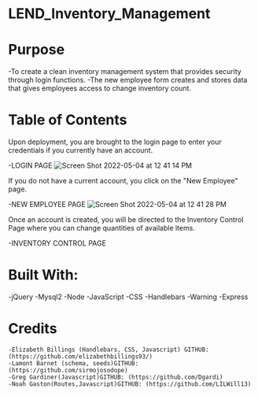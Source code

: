 # LEND_Inventory_Management

# Purpose
  -To create a clean inventory management system that provides security through login functions.
  -The new employee form creates and stores data that gives employees access to change inventory count.

# Table of Contents
 Upon deployment, you are brought to the login page to enter your credentials if you currently have an account. 

-LOGIN PAGE
![Screen Shot 2022-05-04 at 12 41 14 PM](https://user-images.githubusercontent.com/100626033/166747581-56facdcb-f564-4c19-b440-32084dcaa0bb.png)

If you do not have a current account, you click on the "New Employee" page.

-NEW EMPLOYEE PAGE
![Screen Shot 2022-05-04 at 12 41 28 PM](https://user-images.githubusercontent.com/100626033/166747628-47f0c857-2295-4deb-8315-dbbf08790b87.png)

Once an account is created, you will be directed to the Inventory Control Page where you can change quantities of available items. 

-INVENTORY CONTROL PAGE




# Built With:
  -jQuery
  -Mysql2
  -Node
  -JavaScript
  -CSS
  -Handlebars
  -Warning
  -Express
  
  
  # Credits
    -Elizabeth Billings (Handlebars, CSS, Javascript) GITHUB: (https://github.com/elizabethbillings93/)
    -Lamont Barnet (schema, seeds)GITHUB: (https://github.com/sirmojosodope)
    -Greg Gardiner(Javascript)GITHUB: (https://github.com/Dgardi)
    -Noah Gaston(Routes,Javascript)GITHUB: (https://github.com/LILWill13)
